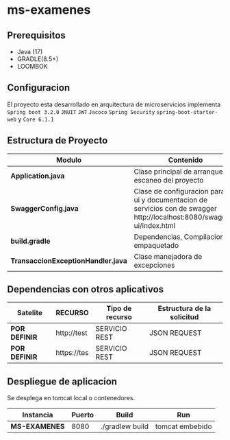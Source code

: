 # ms-examenes

## Prerequisitos

- Java (17)
- GRADLE(8.5+)
- LOOMBOK

## Configuracion

El proyecto esta desarrollado en arquitectura de microservicios implementa `Spring boot 3.2.0` `JNUIT`  `JWT`  `Jacoco` `Spring Security` `spring-boot-starter-web` y  `Core 6.1.1`

## Estructura de Proyecto

| Modulo                                         | Contenido                                                                                                                                                                               |
| ---------------------------------------------- | --------------------------------------------------------------------------------------------------------------------------------------------------------------------------------------- |
| **Application.java**				 | Clase principal de arranque y escaneo del proyecto
| **SwaggerConfig.java**				 | Clase de configuracion para la ui y documentacion de servicios con de swagger http://localhost:8080/swagger-ui/index.html                           |
| **build.gradle**                                    | Dependencias, Compilacion y empaquetado                                                                                                                                                 |
| **TransaccionExceptionHandler.java**                          | Clase manejadora de excepciones




## Dependencias con otros aplicativos
| Satelite		                       | RECURSO                 | Tipo de recurso                                   |Estructura de la solicitud       |
| ------------------------------------ | -----------------------| --------------------------------------------------| --------------------------------|
| **POR DEFINIR**             	   |http://test    | SERVICIO REST  						     			    | JSON REQUEST|   
| **POR DEFINIR**             	   |https://tes    | SERVICIO REST                  |JSON REQUEST|						                                                          




## Despliegue de aplicacion

Se desplega en tomcat local o contenedores.

| Instancia             | Puerto | Build                                     | Run                                             |
| --------------------- | ------ | ----------------------------------------- | ----------------------------------------------- |
| **MS-EXAMENES**| 8080   | ./gradlew build       | tomcat embebido                            |
